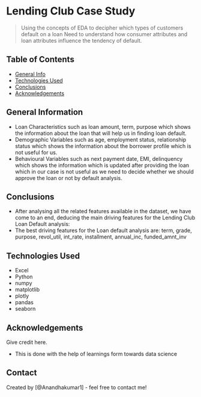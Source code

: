 # Lending Club Case Study
> Using the concepts of EDA to decipher which types of customers default on a loan
> Need to understand how consumer attributes and loan attributes influence the tendency of default.



## Table of Contents
* [General Info](#general-information)
* [Technologies Used](#technologies-used)
* [Conclusions](#conclusions)
* [Acknowledgements](#acknowledgements)

<!-- You can include any other section that is pertinent to your problem -->

## General Information
- Loan Characteristics such as loan amount, term, purpose which shows the information about the loan that will help us in finding loan default.
- Demographic Variables such as age, employment status, relationship status which shows the information about the borrower profile which is not useful for us.
- Behavioural Variables such as next payment date, EMI, delinquency which shows the information which is updated after providing the loan which in our case is not useful as we need to decide whether we should approve the loan or not by default analysis.


<!-- You don't have to answer all the questions - just the ones relevant to your project. -->

## Conclusions
- After analysing all the related features available in the dataset, we have come to an end, deducing the main driving features for the Lending Club Loan Default analysis:
- The best driving features for the Loan default analysis are: term, grade, purpose, revol_util, int_rate, installment, annual_inc, funded_amnt_inv

<!-- You don't have to answer all the questions - just the ones relevant to your project. -->


## Technologies Used
- Excel
- Python
- numpy
- matplotlib
- plotly
- pandas
- seaborn

<!-- As the libraries versions keep on changing, it is recommended to mention the version of library used in this project -->

## Acknowledgements
Give credit here.
- This is done with the help of learnings form towards data science


## Contact
Created by [@Anandhakumar1] - feel free to contact me!


<!-- Optional -->
<!-- ## License -->
<!-- This project is open source and available under the [... License](). -->

<!-- You don't have to include all sections - just the one's relevant to your project -->

